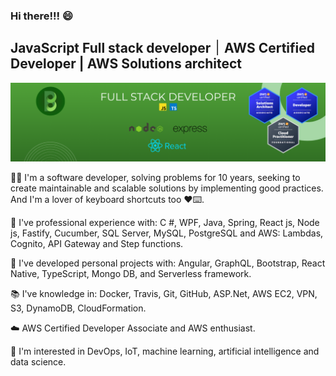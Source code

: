 ### Hi there!!! 😄
## JavaScript Full stack developer ׀ AWS Certified Developer | AWS Solutions architect

![Background](Banner.png)

👋🏻 I'm a software developer, solving problems for 10 years, seeking to create maintainable and scalable solutions by implementing good practices. And I'm a lover of keyboard shortcuts too ❤️⌨️. 

👔 I've professional experience with: C #, WPF, Java, Spring, React js, Node js, Fastify, Cucumber, SQL Server, MySQL, PostgreSQL and AWS: Lambdas, Cognito, API Gateway and Step functions.

💼 I've developed personal projects with: Angular, GraphQL, Bootstrap, React Native, TypeScript, Mongo DB, and Serverless framework.

📚 I've knowledge in: Docker, Travis, Git, GitHub, ASP.Net, AWS EC2, VPN, S3, DynamoDB, CloudFormation.

☁️ AWS Certified Developer Associate and AWS enthusiast.

📖 I'm interested in DevOps, IoT, machine learning, artificial intelligence and data science.

<!--
**gbeto21/gbeto21** is a ✨ _special_ ✨ repository because its `README.md` (this file) appears on your GitHub profile.

Here are some ideas to get you started:

- 🔭 I’m currently working on ...
- 🌱 I’m currently learning ...
- 👯 I’m looking to collaborate on ...
- 🤔 I’m looking for help with ...
- 💬 Ask me about ...
- 📫 How to reach me: ...
- 😄 Pronouns: ...
- ⚡ Fun fact: ...
-->

